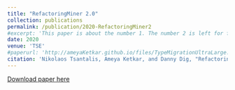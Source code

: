 ```yaml
---
title: "RefactoringMiner 2.0"
collection: publications
permalink: /publication/2020-RefactoringMiner2
#excerpt: 'This paper is about the number 1. The number 2 is left for future work.'
date: 2020
venue: 'TSE'
#paperurl: 'http://ameyaKetkar.github.io/files/TypeMigrationUltraLarge.pdf'
citation: 'Nikolaos Tsantalis, Ameya Ketkar, and Danny Dig, "RefactoringMiner 2.0," IEEE Transactions on Software Engineering, 2020. DOI: 10.1109/TSE.2020.3007722'
---
```

[Download paper here](http://ameyaketkar.github.io/files//RMiner2.pdf)